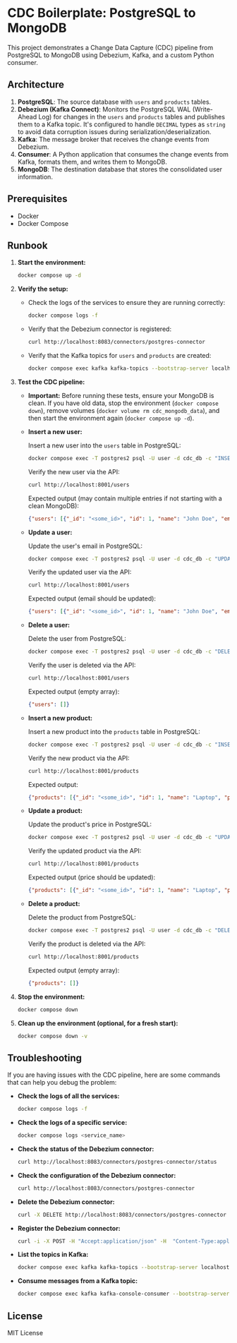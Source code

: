# CDC Boilerplate: PostgreSQL to MongoDB

This project demonstrates a Change Data Capture (CDC) pipeline from PostgreSQL to MongoDB using Debezium, Kafka, and a custom Python consumer.

## Architecture

1.  **PostgreSQL**: The source database with `users` and `products` tables.
2.  **Debezium (Kafka Connect)**: Monitors the PostgreSQL WAL (Write-Ahead Log) for changes in the `users` and `products` tables and publishes them to a Kafka topic. It's configured to handle `DECIMAL` types as `string` to avoid data corruption issues during serialization/deserialization.
3.  **Kafka**: The message broker that receives the change events from Debezium.
4.  **Consumer**: A Python application that consumes the change events from Kafka, formats them, and writes them to MongoDB.
5.  **MongoDB**: The destination database that stores the consolidated user information.

## Prerequisites

*   Docker
*   Docker Compose

## Runbook

1.  **Start the environment:**

    ```bash
    docker compose up -d
    ```

2.  **Verify the setup:**

    *   Check the logs of the services to ensure they are running correctly:

        ```bash
        docker compose logs -f
        ```

    *   Verify that the Debezium connector is registered:

        ```bash
        curl http://localhost:8083/connectors/postgres-connector
        ```

    *   Verify that the Kafka topics for `users` and `products` are created:

        ```bash
        docker compose exec kafka kafka-topics --bootstrap-server localhost:29092 --list
        ```

3.  **Test the CDC pipeline:**

    *   **Important:** Before running these tests, ensure your MongoDB is clean. If you have old data, stop the environment (`docker compose down`), remove volumes (`docker volume rm cdc_mongodb_data`), and then start the environment again (`docker compose up -d`).

    *   **Insert a new user:**

        Insert a new user into the `users` table in PostgreSQL:

        ```bash
        docker compose exec -T postgres2 psql -U user -d cdc_db -c "INSERT INTO users (name, email) VALUES ('John Doe', 'john.doe@example.com');"
        ```

        Verify the new user via the API:

        ```bash
        curl http://localhost:8001/users
        ```

        Expected output (may contain multiple entries if not starting with a clean MongoDB):
        ```json
        {"users": [{"_id": "<some_id>", "id": 1, "name": "John Doe", "email": "john.doe@example.com"}]}
        ```

    *   **Update a user:**

        Update the user's email in PostgreSQL:

        ```bash
        docker compose exec -T postgres2 psql -U user -d cdc_db -c "UPDATE users SET email = 'john.doe.new@example.com' WHERE name = 'John Doe';"
        ```

        Verify the updated user via the API:

        ```bash
        curl http://localhost:8001/users
        ```

        Expected output (email should be updated):
        ```json
        {"users": [{"_id": "<some_id>", "id": 1, "name": "John Doe", "email": "john.doe.new@example.com"}]}
        ```

    *   **Delete a user:**

        Delete the user from PostgreSQL:

        ```bash
        docker compose exec -T postgres2 psql -U user -d cdc_db -c "DELETE FROM users WHERE name = 'John Doe';"
        ```

        Verify the user is deleted via the API:

        ```bash
        curl http://localhost:8001/users
        ```

        Expected output (empty array):
        ```json
        {"users": []}
        ```

    *   **Insert a new product:**

        Insert a new product into the `products` table in PostgreSQL:

        ```bash
        docker compose exec -T postgres2 psql -U user -d cdc_db -c "INSERT INTO products (name, price) VALUES ('Laptop', 1200.50);"
        ```

        Verify the new product via the API:

        ```bash
        curl http://localhost:8001/products
        ```

        Expected output:
        ```json
        {"products": [{"_id": "<some_id>", "id": 1, "name": "Laptop", "price": "1200.50"}]}
        ```

    *   **Update a product:**

        Update the product's price in PostgreSQL:

        ```bash
        docker compose exec -T postgres2 psql -U user -d cdc_db -c "UPDATE products SET price = 1500.75 WHERE name = 'Laptop';"
        ```

        Verify the updated product via the API:

        ```bash
        curl http://localhost:8001/products
        ```

        Expected output (price should be updated):
        ```json
        {"products": [{"_id": "<some_id>", "id": 1, "name": "Laptop", "price": "1500.75"}]}
        ```

    *   **Delete a product:**

        Delete the product from PostgreSQL:

        ```bash
        docker compose exec -T postgres2 psql -U user -d cdc_db -c "DELETE FROM products WHERE name = 'Laptop';"
        ```

        Verify the product is deleted via the API:

        ```bash
        curl http://localhost:8001/products
        ```

        Expected output (empty array):
        ```json
        {"products": []}
        ```

4.  **Stop the environment:**

    ```bash
    docker compose down
    ```

5.  **Clean up the environment (optional, for a fresh start):**

    ```bash
    docker compose down -v
    ```

## Troubleshooting

If you are having issues with the CDC pipeline, here are some commands that can help you debug the problem:

*   **Check the logs of all the services:**

    ```bash
    docker compose logs -f
    ```

*   **Check the logs of a specific service:**

    ```bash
    docker compose logs <service_name>
    ```

*   **Check the status of the Debezium connector:**

    ```bash
    curl http://localhost:8083/connectors/postgres-connector/status
    ```

*   **Check the configuration of the Debezium connector:**

    ```bash
    curl http://localhost:8083/connectors/postgres-connector
    ```

*   **Delete the Debezium connector:**

    ```bash
    curl -X DELETE http://localhost:8083/connectors/postgres-connector
    ```

*   **Register the Debezium connector:**

    ```bash
    curl -i -X POST -H "Accept:application/json" -H  "Content-Type:application/json" http://localhost:8083/connectors/ -d @register-postgres.json
    ```

*   **List the topics in Kafka:**

    ```bash
    docker compose exec kafka kafka-topics --bootstrap-server localhost:29092 --list
    ```

*   **Consume messages from a Kafka topic:**

    ```bash
    docker compose exec kafka kafka-console-consumer --bootstrap-server localhost:29092 --topic <topic_name> --from-beginning
    ```
    
## License

MIT License